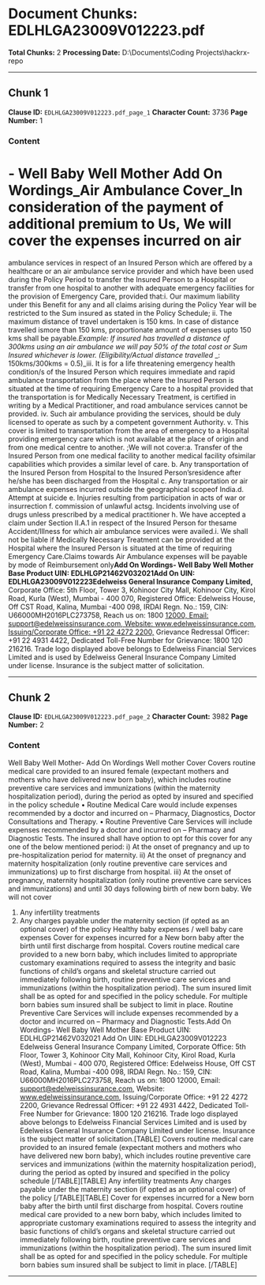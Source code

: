 # Document Chunks: EDLHLGA23009V012223.pdf

**Total Chunks:** 2
**Processing Date:** D:\Documents\Coding Projects\hackrx-repo

---

## Chunk 1

**Clause ID:** `EDLHLGA23009V012223.pdf_page_1`
**Character Count:** 3736
**Page Number:** 1

### Content

# **-** **Well Baby Well Mother Add On Wordings**_Air Ambulance Cover_In consideration of the payment of additional premium to Us, We will cover the expenses incurred on air
ambulance services in respect of an Insured Person which are offered by a healthcare or an air
ambulance service provider and which have been used during the Policy Period to transfer the Insured
Person to a Hospital or transfer from one hospital to another with adequate emergency facilities for the
provision of Emergency Care, provided that:i. Our maximum liability under this Benefit for any and all claims arising during the Policy
Year will be restricted to the Sum insured as stated in the Policy Schedule;
ii. The maximum distance of travel undertaken is 150 kms. In case of distance travelled ismore than 150 kms, proportionate amount of expenses upto 150 kms shall be payable._Example: If insured has travelled a distance of 300kms using an air ambulance we will pay_
_50% of the total cost or Sum Insured whichever is lower. (Eligibility/Actual distance travelled_
_: 150kms/300kms = 0.5)_iii. It is for a life threatening emergency health condition/s of the Insured Person which requires
immediate and rapid ambulance transportation from the place where the Insured Person is
situated at the time of requiring Emergency Care to a hospital provided that the
transportation is for Medically Necessary Treatment, is certified in writing by a Medical
Practitioner, and road ambulance services cannot be provided.
iv. Such air ambulance providing the services, should be duly licensed to operate as such by a
competent government Authority.
v. This cover is limited to transportation from the area of emergency to a Hospital providing
emergency care which is not available at the place of origin and from one medical centre to
another. ;We will not cover:a. Transfer of the Insured Person from one medical facility to another medical facility ofsimilar capabilities which provides a similar level of care.
b. Any transportation of the Insured Person from Hospital to the Insured Person’sresidence after he/she has been discharged from the Hospital
c. Any transportation or air ambulance expenses incurred outside the geographical scopeof India.d. Attempt at suicide
e. Injuries resulting from participation in acts of war or insurrection
f. commission of unlawful actsg. Incidents involving use of drugs unless prescribed by a medical practitioner
h. We have accepted a claim under Section II.A.1 in respect of the Insured Person for thesame Accident/Illness for which air ambulance services were availed.i. We shall not be liable if Medically Necessary Treatment can be provided at the Hospital
where the Insured Person is situated at the time of requiring Emergency Care.Claims towards Air Ambulance expenses will be payable by mode of Reimbursement only**Add On Wordings- Well Baby Well Mother**
**Base Product UIN: EDLHLGP21462V032021****Add On UIN: EDLHLGA23009V012223****Edelweiss General Insurance Company Limited,**
Corporate Office: 5th Floor, Tower 3, Kohinoor City Mall, Kohinoor City, Kirol Road, Kurla (West), Mumbai - 400 070, Registered Office:
Edelweiss House, Off CST Road, Kalina, Mumbai -400 098, IRDAI Regn. No.: 159, CIN: U66000MH2016PLC273758, Reach us on: 1800
[12000, Email: support@edelweissinsurance.com, Website: www.edelweissinsurance.com, Issuing/Corporate Office: +91 22 4272 2200,](mailto:support@edelweissinsurance.com)
Grievance Redressal Officer: +91 22 4931 4422, Dedicated Toll-Free Number for Grievance: 1800 120 216216. Trade logo displayed above
belongs to Edelweiss Financial Services Limited and is used by Edelweiss General Insurance Company Limited under license. Insurance is
the subject matter of solicitation.

---

## Chunk 2

**Clause ID:** `EDLHLGA23009V012223.pdf_page_2`
**Character Count:** 3982
**Page Number:** 2

### Content

Well Baby Well Mother- Add On Wordings
Well mother Cover
Covers routine medical care provided to an insured female (expectant mothers and mothers who have
delivered new born baby), which includes routine preventive care services and immunizations (within the
maternity hospitalization period), during the period as opted by insured and specified in the policy
schedule
• Routine Medical Care would include expenses recommended by a doctor and incurred on –
Pharmacy, Diagnostics, Doctor Consultations and Therapy.
• Routine Preventive Care Services will include expenses recommended by a doctor and incurred
on – Pharmacy and Diagnostic Tests.
The insured shall have option to opt for this cover for any one of the below mentioned period:
i) At the onset of pregnancy and up to pre-hospitalization period for maternity.
ii) At the onset of pregnancy and maternity hospitalization (only routine preventive care services and
immunizations) up to first discharge from hospital.
iii) At the onset of pregnancy, maternity hospitalization (only routine preventive care services and
immunizations) and until 30 days following birth of new born baby.
We will not cover
1. Any infertility treatments
2. Any charges payable under the maternity section (if opted as an optional cover) of the policy
Healthy baby expenses / well baby care expenses
Cover for expenses incurred for a New born baby after the birth until first discharge from hospital.
Covers routine medical care provided to a new born baby, which includes limited to appropriate customary
examinations required to assess the integrity and basic functions of child’s organs and skeletal structure
carried out immediately following birth, routine preventive care services and immunizations (within the
hospitalization period).
The sum insured limit shall be as opted for and specified in the policy schedule. For multiple born babies
sum insured shall be subject to limit in place.
Routine Preventive Care Services will include expenses recommended by a doctor and incurred on –
Pharmacy and Diagnostic Tests.Add On Wordings- Well Baby Well Mother
Base Product UIN: EDLHLGP21462V032021
Add On UIN: EDLHLGA23009V012223
Edelweiss General Insurance Company Limited,
Corporate Office: 5th Floor, Tower 3, Kohinoor City Mall, Kohinoor City, Kirol Road, Kurla (West), Mumbai - 400 070, Registered Office:
Edelweiss House, Off CST Road, Kalina, Mumbai -400 098, IRDAI Regn. No.: 159, CIN: U66000MH2016PLC273758, Reach us on: 1800
12000, Email: support@edelweissinsurance.com, Website: www.edelweissinsurance.com, Issuing/Corporate Office: +91 22 4272 2200,
Grievance Redressal Officer: +91 22 4931 4422, Dedicated Toll-Free Number for Grievance: 1800 120 216216. Trade logo displayed above
belongs to Edelweiss Financial Services Limited and is used by Edelweiss General Insurance Company Limited under license. Insurance is
the subject matter of solicitation.[TABLE]
Covers routine medical care provided to an insured female (expectant mothers and mothers who have
delivered new born baby), which includes routine preventive care services and immunizations (within the
maternity hospitalization period), during the period as opted by insured and specified in the policy
schedule
[/TABLE][TABLE]
Any infertility treatments
Any charges payable under the maternity section (if opted as an optional cover) of the policy
[/TABLE][TABLE]
Cover for expenses incurred for a New born baby after the birth until first discharge from hospital.
Covers routine medical care provided to a new born baby, which includes limited to appropriate customary
examinations required to assess the integrity and basic functions of child’s organs and skeletal structure
carried out immediately following birth, routine preventive care services and immunizations (within the
hospitalization period).
The sum insured limit shall be as opted for and specified in the policy schedule. For multiple born babies
sum insured shall be subject to limit in place.
[/TABLE]

---

